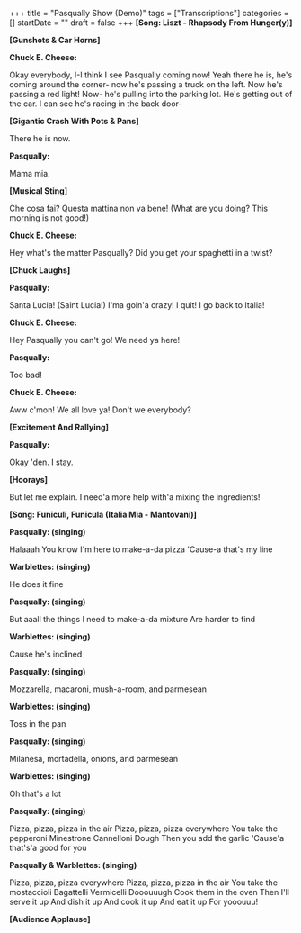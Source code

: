 +++
title = "Pasqually Show (Demo)"
tags = ["Transcriptions"]
categories = []
startDate = ""
draft = false
+++
**[Song: Liszt - Rhapsody From Hunger(y)]**


**[Gunshots & Car Horns]**


**Chuck E. Cheese:**

Okay everybody, I-I think I see Pasqually coming now! Yeah there he is, he's coming around the corner- now he's passing a truck on the left. Now he's passing a red light! Now- he's pulling into the parking lot. He's getting out of the car. I can see he's racing in the back door-

**[Gigantic Crash With Pots & Pans]**


There he is now.

**Pasqually:**

Mama mia.

**[Musical Sting]**


Che cosa fai? Questa mattina non va bene! (What are you doing? This morning is not good!)

**Chuck E. Cheese:**

Hey what's the matter Pasqually? Did you get your spaghetti in a twist?

**[Chuck Laughs]**


**Pasqually:**

Santa Lucia! (Saint Lucia!)
I'ma goin'a crazy! I quit! I go back to Italia!

**Chuck E. Cheese:**

Hey Pasqually you can't go! We need ya here!

**Pasqually:**

Too bad!

**Chuck E. Cheese:**

Aww c'mon! We all love ya! Don't we everybody?

**[Excitement And Rallying]**


**Pasqually:**

Okay 'den. I stay.

**[Hoorays]**


But let me explain. I need'a more help with'a mixing the ingredients!

**[Song: Funiculi, Funicula (Italia Mia - Mantovani)]**


**Pasqually: (singing)**

Halaaah
You know I'm here to make-a-da pizza
'Cause-a that's my line

**Warblettes: (singing)**

He does it fine

**Pasqually: (singing)**

But aaall the things I need to make-a-da mixture
Are harder to find

**Warblettes: (singing)**

Cause he's inclined

**Pasqually: (singing)**

Mozzarella, macaroni, mush-a-room, and parmesean

**Warblettes: (singing)**

Toss in the pan

**Pasqually: (singing)**

Milanesa, mortadella, onions, and parmesean

**Warblettes: (singing)**

Oh that's a lot

**Pasqually: (singing)**

Pizza, pizza, pizza in the air
Pizza, pizza, pizza everywhere
You take the pepperoni
Minestrone
Cannelloni
Dough
Then you add the garlic
'Cause'a that's'a good for you

**Pasqually & Warblettes: (singing)**

Pizza, pizza, pizza everywhere
Pizza, pizza, pizza in the air
You take the mostaccioli
Bagattelli
Vermicelli
Dooouuugh
Cook them in the oven
Then I'll serve it up
And dish it up
And cook it up
And eat it up
For yooouuu!

**[Audience Applause]**

